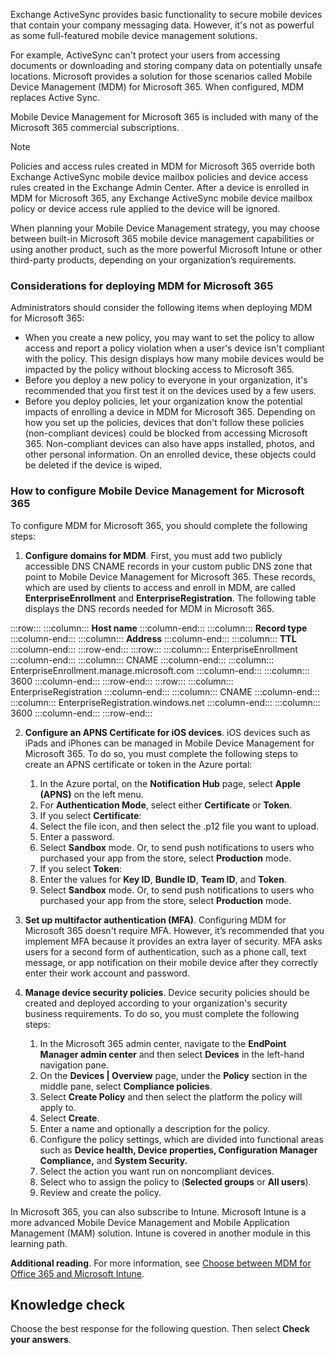 Exchange ActiveSync provides basic functionality to secure mobile devices that contain your company messaging data. However, it's not as powerful as some full-featured mobile device management solutions.

For example, ActiveSync can't protect your users from accessing documents or downloading and storing company data on potentially unsafe locations. Microsoft provides a solution for those scenarios called Mobile Device Management (MDM) for Microsoft 365. When configured, MDM replaces Active Sync.

Mobile Device Management for Microsoft 365 is included with many of the Microsoft 365 commercial subscriptions.

> [!NOTE]
> Policies and access rules created in MDM for Microsoft 365 override both Exchange ActiveSync mobile device mailbox policies and device access rules created in the Exchange Admin Center. After a device is enrolled in MDM for Microsoft 365, any Exchange ActiveSync mobile device mailbox policy or device access rule applied to the device will be ignored.

When planning your Mobile Device Management strategy, you may choose between built-in Microsoft 365 mobile device management capabilities or using another product, such as the more powerful Microsoft Intune or other third-party products, depending on your organization’s requirements.

### Considerations for deploying MDM for Microsoft 365

Administrators should consider the following items when deploying MDM for Microsoft 365:

 -  When you create a new policy, you may want to set the policy to allow access and report a policy violation when a user's device isn't compliant with the policy. This design displays how many mobile devices would be impacted by the policy without blocking access to Microsoft 365.
 -  Before you deploy a new policy to everyone in your organization, it's recommended that you first test it on the devices used by a few users.
 -  Before you deploy policies, let your organization know the potential impacts of enrolling a device in MDM for Microsoft 365. Depending on how you set up the policies, devices that don't follow these policies (non-compliant devices) could be blocked from accessing Microsoft 365. Non-compliant devices can also have apps installed, photos, and other personal information. On an enrolled device, these objects could be deleted if the device is wiped.

### How to configure Mobile Device Management for Microsoft 365

To configure MDM for Microsoft 365, you should complete the following steps:

1.  **Configure domains for MDM**. First, you must add two publicly accessible DNS CNAME records in your custom public DNS zone that point to Mobile Device Management for Microsoft 365. These records, which are used by clients to access and enroll in MDM, are called **EnterpriseEnrollment** and **EnterpriseRegistration**. The following table displays the DNS records needed for MDM in Microsoft 365.

:::row:::
  :::column:::
    **Host name**
  :::column-end:::
  :::column:::
    **Record type**
  :::column-end:::
  :::column:::
    **Address**
  :::column-end:::
  :::column:::
    **TTL**
  :::column-end:::
:::row-end:::
:::row:::
  :::column:::
    EnterpriseEnrollment
  :::column-end:::
  :::column:::
    CNAME
  :::column-end:::
  :::column:::
    EnterpriseEnrollment.manage.microsoft.com
  :::column-end:::
  :::column:::
    3600
  :::column-end:::
:::row-end:::
:::row:::
  :::column:::
    EnterpriseRegistration
  :::column-end:::
  :::column:::
    CNAME
  :::column-end:::
  :::column:::
    EnterpriseRegistration.windows.net
  :::column-end:::
  :::column:::
    3600
  :::column-end:::
:::row-end:::


2.  **Configure an APNS Certificate for iOS devices**. iOS devices such as iPads and iPhones can be managed in Mobile Device Management for Microsoft 365. To do so, you must complete the following steps to create an APNS certificate or token in the Azure portal:<br>
    
    1.  In the Azure portal, on the **Notification Hub** page, select **Apple (APNS)** on the left menu.
    2.  For **Authentication Mode**, select either **Certificate** or **Token**.
    3.  If you select **Certificate**:
    4.  Select the file icon, and then select the .p12 file you want to upload.
    5.  Enter a password.
    6.  Select **Sandbox** mode. Or, to send push notifications to users who purchased your app from the store, select **Production** mode.
    7.  If you select **Token**:
    8.  Enter the values for **Key ID**, **Bundle ID**, **Team ID**, and **Token**.
    9.  Select **Sandbox** mode. Or, to send push notifications to users who purchased your app from the store, select **Production** mode.

3.  **Set up multifactor authentication (MFA)**. Configuring MDM for Microsoft 365 doesn't require MFA. However, it’s recommended that you implement MFA because it provides an extra layer of security. MFA asks users for a second form of authentication, such as a phone call, text message, or app notification on their mobile device after they correctly enter their work account and password.
4.  **Manage device security policies**. Device security policies should be created and deployed according to your organization's security business requirements. To do so, you must complete the following steps:
    
    1.  In the Microsoft 365 admin center, navigate to the **EndPoint Manager admin center** and then select **Devices** in the left-hand navigation pane.
    2.  On the **Devices \| Overview** page, under the **Policy** section in the middle pane, select **Compliance policies**.
    3.  Select **Create Policy** and then select the platform the policy will apply to.
    4.  Select **Create**.
    5.  Enter a name and optionally a description for the policy.
    6.  Configure the policy settings, which are divided into functional areas such as **Device health, Device properties, Configuration Manager Compliance,** and **System Security.**
    7.  Select the action you want run on noncompliant devices.
    8.  Select who to assign the policy to (**Selected groups** or **All users**).
    9.  Review and create the policy.

In Microsoft 365, you can also subscribe to Intune. Microsoft Intune is a more advanced Mobile Device Management and Mobile Application Management (MAM) solution. Intune is covered in another module in this learning path.

**Additional reading**. For more information, see [Choose between MDM for Office 365 and Microsoft Intune](/microsoft-365/admin/basic-mobility-security/choose-between-basic-mobility-and-security-and-intune?azure-portal=true).

## Knowledge check

Choose the best response for the following question. Then select **Check your answers**.